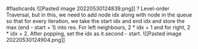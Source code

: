 #flashcards 
![[Pasted image 20220530124839.png]]
?
Level-order Traversal, but in this, we need to add node idx along with node in the queue so that for every iteration, we take the start idx and end idx and store the max (end - start + 1) into res. For left neighbours, 2 * idx + 1 and for right, 2 * idx + 2. After popping, set the idx as it.second - start.
![[Pasted image 20220530124904.png]]